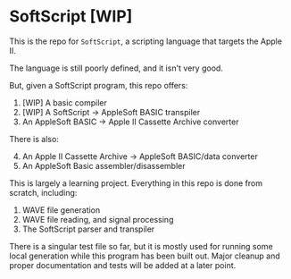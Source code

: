 # SoftScript [WIP]

This is the repo for `SoftScript`, a scripting language that targets the Apple II.

The language is still poorly defined, and it isn't very good.

But, given a SoftScript program, this repo offers:

1. [WIP] A basic compiler
2. [WIP] A SoftScript -> AppleSoft BASIC transpiler
3. An AppleSoft BASIC -> Apple II Cassette Archive converter

There is also:

4. An Apple II Cassette Archive -> AppleSoft BASIC/data converter
5. An AppleSoft Basic assembler/disassembler

This is largely a learning project. Everything in this repo is done from scratch, including:

1. WAVE file generation
2. WAVE file reading, and signal processing
3. The SoftScript parser and transpiler

There is a singular test file so far, but it is mostly used for running some local generation while this program has been built out. Major cleanup and proper documentation and tests will be added at a later point.
